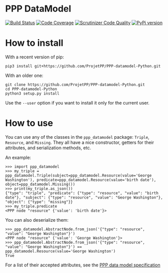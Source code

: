 # PPP DataModel

[![Build Status](https://scrutinizer-ci.com/g/ProjetPP/PPP-datamodel-Python/badges/build.png?b=master)](https://scrutinizer-ci.com/g/ProjetPP/PPP-datamodel-Python/build-status/master)
[![Code Coverage](https://scrutinizer-ci.com/g/ProjetPP/PPP-datamodel-Python/badges/coverage.png?b=master)](https://scrutinizer-ci.com/g/ProjetPP/PPP-datamodel-Python/?branch=master)
[![Scrutinizer Code Quality](https://scrutinizer-ci.com/g/ProjetPP/PPP-datamodel-Python/badges/quality-score.png?b=master)](https://scrutinizer-ci.com/g/ProjetPP/PPP-datamodel-Python/?branch=master)
[![PyPi version](https://pypip.in/v/ppp_datamodel/badge.png)](https://pypi.python.org/pypi/ppp_datamodel)


# How to install

With a recent version of pip:

```
pip3 install git+https://github.com/ProjetPP/PPP-datamodel-Python.git
```

With an older one:

```
git clone https://github.com/ProjetPP/PPP-datamodel-Python.git
cd PPP-datamodel-Python
python3 setup.py install
```

Use the `--user` option if you want to install it only for the current user.


# How to use

You can use any of the classes in the `ppp_datamodel` package: `Triple`,
`Resource`, and `Missing`. They all have a nice constructor, getters for
their attributes, and serialization methods, etc.

An example:

```
>>> import ppp_datamodel
>>> my_triple = ppp_datamodel.Triple(subject=ppp_datamodel.Resource(value='George Washington'), predicate=ppp_datamodel.Resource(value='birth date'), object=ppp_datamodel.Missing())
>>> print(my_triple.as_json())
{"type": "triple", "predicate": {"type": "resource", "value": "birth date"}, "subject": {"type": "resource", "value": "George Washington"}, "object": {"type": "missing"}}
>>> my_triple.predicate
<PPP node "resource" {'value': 'birth date'}>
```

You can also deserialize them:

```
>>> ppp_datamodel.AbstractNode.from_json('{"type": "resource", "value": "George Washington"}')
<PPP node "resource" {'value': 'George Washington'}>
>>> ppp_datamodel.AbstractNode.from_json('{"type": "resource", "value": "George Washington"}') == ppp_datamodel.Resource(value='George Washington')
True
```


For a list of their accepted attributes, see the
[PPP data model specification](https://github.com/ProjetPP/Documentation/blob/master/data-model.md)
